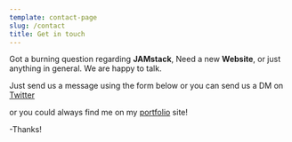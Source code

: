 ```yaml
---
template: contact-page
slug: /contact
title: Get in touch
---
```


Got a burning question regarding **JAMstack**, Need a new **Website**, or just anything in general. We are happy to talk.

Just send us a message using the form below or you can send us a DM on [Twitter](https://twitter.com/dev_lindseyk)

or you could always find me on my [portfolio](https://lindseyk.dev) site!

-Thanks!
